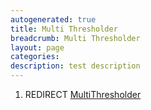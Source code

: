 ```yaml
---
autogenerated: true
title: Multi Thresholder
breadcrumb: Multi Thresholder
layout: page
categories: 
description: test description
---
```


1.  REDIRECT [MultiThresholder](MultiThresholder)
